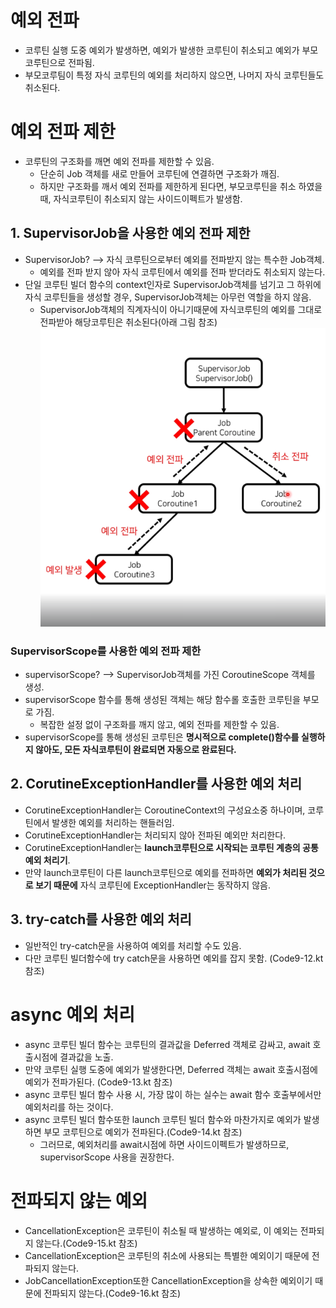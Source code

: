# 예외 전파
- 코루틴 실행 도중 예외가 발생하면, 예외가 발생한 코루틴이 취소되고 예외가 부모코루틴으로 전파됨. 
- 부모코루팀이 특정 자식 코루틴의 예외를 처리하지 않으면, 나머지 자식 코루틴들도 취소된다.
# 예외 전파 제한
- 코루틴의 구조화를 깨면 예외 전파를 제한할 수 있음.
  - 단순히 Job 객체를 새로 만들어 코루틴에 연결하면 구조화가 깨짐.
  - 하지만 구조화를 깨서 예외 전파를 제한하게 된다면, 부모코루틴을 취소 하였을 때, 자식코루틴이 취소되지 않는 사이드이펙트가 발생함.
## 1. SupervisorJob을 사용한 예외 전파 제한
- SupervisorJob? --> 자식 코루틴으로부터 예외를 전파받지 않는 특수한 Job객체.
  - 예외를 전파 받지 않아 자식 코루틴에서 예외를 전파 받더라도 취소되지 않는다.
- 단일 코루틴 빌더 함수의 context인자로 SupervisorJob객체를 넘기고 그 하위에 자식 코루틴들을 생성할 경우, SupervisorJob객체는 아무런 역할을 하지 않음.
  - SupervisorJob객체의 직계자식이 아니기때문에 자식코루틴의 예외를 그대로 전파받아 해당코루틴은 취소된다(아래 그림 참조)
  ![img.png](image/s9_1.png)
### SupervisorScope를 사용한 예외 전파 제한
- supervisorScope? --> SupervisorJob객체를 가진 CoroutineScope 객체를 생성.
- supervisorScope 함수를 통해 생성된 객체는 해당 함수롤 호출한 코루틴을 부모로 가짐.
  - 복잡한 설정 없이 구조화를 깨지 않고, 예외 전파를 제한할 수 있음.
- supervisorScope를 통해 생성된 코루틴은 **명시적으로 complete()함수를 실행하지 않아도, 모든 자식코루틴이 완료되면 자동으로 완료된다.**

## 2. CorutineExceptionHandler를 사용한 예외 처리
- CorutineExceptionHandler는 CoroutineContext의 구성요소중 하나이며, 코루틴에서 발생한 예외를 처리하는 핸들러임.
- CorutineExceptionHandler는 처리되지 않아 전파된 예외만 처리한다.
- CorutineExceptionHandler는 **launch코루틴으로 시작되는 코루틴 계층의 공통 예외 처리기**.
- 만약 launch코루틴이 다른 launch코루틴으로 예외를 전파하면 **예외가 처리된 것으로 보기 때문에** 자식 코루틴에 ExceptionHandler는 동작하지 않음.

## 3. try-catch를 사용한 예외 처리
- 일반적인 try-catch문을 사용하여 예외를 처리할 수도 있음.
- 다만 코루틴 빌더함수에 try catch문을 사용하면 예외를 잡지 못함. (Code9-12.kt 참조)

# async 예외 처리
- async 코루틴 빌더 함수는 코루틴의 결과값을 Deferred 객체로 감싸고, await 호출시점에 결과값을 노출.
- 만약 코루틴 실행 도중에 예외가 발생한다면, Deferred 객체는 await 호출시점에 예외가 전파가된다. (Code9-13.kt 참조)
- async 코루틴 빌더 함수 사용 시, 가장 많이 하는 실수는 await 함수 호출부에서만 예외처리를 하는 것이다.
- async 코루틴 빌더 함수또한 launch 코루틴 빌더 함수와 마찬가지로 예외가 발생하면 부모 코루틴으로 예외가 전파된다.(Code9-14.kt 참조)
  - 그러므로, 예외처리를 await시점에 하면 사이드이펙트가 발생하므로, supervisorScope 사용을 권장한다.

# 전파되지 않는 예외
- CancellationException은 코루틴이 취소될 때 발생하는 예외로, 이 예외는 전파되지 않는다.(Code9-15.kt 참조)
- CancellationException은 코루틴의 취소에 사용되는 특별한 예외이기 때문에 전파되지 않는다.
- JobCancellationException또한 CancellationException을 상속한 예외이기 때문에 전파되지 않는다.(Code9-16.kt 참조)